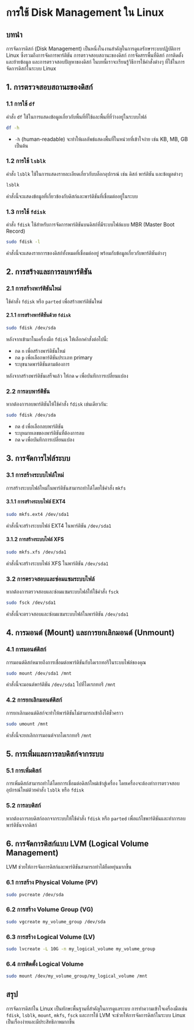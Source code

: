 # การใช้ Disk Management ใน Linux

## บทนำ

การจัดการดิสก์ (Disk Management) เป็นหนึ่งในงานสำคัญในการดูแลรักษาระบบปฏิบัติการ Linux ซึ่งรวมถึงการจัดการพาร์ติชัน การตรวจสอบสถานะของดิสก์ การจัดสรรพื้นที่ดิสก์ การติดตั้งและย้ายข้อมูล และการตรวจสอบปัญหาของดิสก์ ในบทนี้เราจะเรียนรู้วิธีการใช้คำสั่งต่างๆ ที่ใช้ในการจัดการดิสก์ในระบบ Linux

## 1. การตรวจสอบสถานะของดิสก์

### 1.1 การใช้ `df`

คำสั่ง `df` ใช้ในการแสดงข้อมูลเกี่ยวกับพื้นที่ที่ใช้และพื้นที่ที่ว่างอยู่ในระบบไฟล์

```bash
df -h
```

- `-h` (human-readable) จะทำให้ผลลัพธ์แสดงพื้นที่ในหน่วยที่เข้าใจง่าย เช่น KB, MB, GB เป็นต้น

### 1.2 การใช้ `lsblk`

คำสั่ง `lsblk` ใช้ในการแสดงรายละเอียดเกี่ยวกับบล็อกอุปกรณ์ เช่น ดิสก์ พาร์ติชัน และข้อมูลต่างๆ

```bash
lsblk
```

คำสั่งนี้จะแสดงข้อมูลที่เกี่ยวข้องกับดิสก์และพาร์ติชันที่เชื่อมต่ออยู่ในระบบ

### 1.3 การใช้ `fdisk`

คำสั่ง `fdisk` ใช้สำหรับการจัดการพาร์ติชันบนดิสก์ที่มีระบบไฟล์แบบ MBR (Master Boot Record)

```bash
sudo fdisk -l
```

คำสั่งนี้จะแสดงรายการของดิสก์ทั้งหมดที่เชื่อมต่ออยู่ พร้อมกับข้อมูลเกี่ยวกับพาร์ติชันต่างๆ

## 2. การสร้างและการลบพาร์ติชัน

### 2.1 การสร้างพาร์ติชันใหม่

ใช้คำสั่ง `fdisk` หรือ `parted` เพื่อสร้างพาร์ติชันใหม่

#### 2.1.1 การสร้างพาร์ติชันด้วย `fdisk`

```bash
sudo fdisk /dev/sda
```

หลังจากเข้ามาในเครื่องมือ `fdisk` ให้เลือกคำสั่งต่อไปนี้:

- กด `n` เพื่อสร้างพาร์ติชันใหม่
- กด `p` เพื่อเลือกพาร์ติชันประเภท primary
- ระบุขนาดพาร์ติชันตามต้องการ

หลังจากสร้างพาร์ติชันเสร็จแล้ว ให้กด `w` เพื่อบันทึกการเปลี่ยนแปลง

### 2.2 การลบพาร์ติชัน

หากต้องการลบพาร์ติชันให้ใช้คำสั่ง `fdisk` เช่นเดียวกัน:

```bash
sudo fdisk /dev/sda
```

- กด `d` เพื่อเลือกลบพาร์ติชัน
- ระบุหมายเลขของพาร์ติชันที่ต้องการลบ
- กด `w` เพื่อบันทึกการเปลี่ยนแปลง

## 3. การจัดการไฟล์ระบบ

### 3.1 การสร้างระบบไฟล์ใหม่

การสร้างระบบไฟล์ใหม่ในพาร์ติชันสามารถทำได้โดยใช้คำสั่ง `mkfs`

#### 3.1.1 การสร้างระบบไฟล์ EXT4

```bash
sudo mkfs.ext4 /dev/sda1
```

คำสั่งนี้จะสร้างระบบไฟล์ EXT4 ในพาร์ติชัน `/dev/sda1`

#### 3.1.2 การสร้างระบบไฟล์ XFS

```bash
sudo mkfs.xfs /dev/sda1
```

คำสั่งนี้จะสร้างระบบไฟล์ XFS ในพาร์ติชัน `/dev/sda1`

### 3.2 การตรวจสอบและซ่อมแซมระบบไฟล์

หากต้องการตรวจสอบและซ่อมแซมระบบไฟล์ให้ใช้คำสั่ง `fsck`

```bash
sudo fsck /dev/sda1
```

คำสั่งนี้จะตรวจสอบและซ่อมแซมระบบไฟล์ในพาร์ติชัน `/dev/sda1`

## 4. การมอนต์ (Mount) และการยกเลิกมอนต์ (Unmount)

### 4.1 การมอนต์ดิสก์

การมอนต์ดิสก์หมายถึงการเชื่อมต่อพาร์ติชันกับไดเรกทอรีในระบบไฟล์ของคุณ

```bash
sudo mount /dev/sda1 /mnt
```

คำสั่งนี้จะมอนต์พาร์ติชัน `/dev/sda1` ไปที่ไดเรกทอรี `/mnt`

### 4.2 การยกเลิกมอนต์ดิสก์

การยกเลิกมอนต์ดิสก์จะทำให้พาร์ติชันไม่สามารถเข้าถึงได้ชั่วคราว

```bash
sudo umount /mnt
```

คำสั่งนี้จะยกเลิกการมอนต์จากไดเรกทอรี `/mnt`

## 5. การเพิ่มและการลบดิสก์จากระบบ

### 5.1 การเพิ่มดิสก์

การเพิ่มดิสก์สามารถทำได้โดยการเชื่อมต่อดิสก์ใหม่เข้าสู่เครื่อง โดยเครื่องจะต้องทำการตรวจสอบอุปกรณ์ใหม่ด้วยคำสั่ง `lsblk` หรือ `fdisk`

### 5.2 การลบดิสก์

หากต้องการลบดิสก์ออกจากระบบให้ใช้คำสั่ง `fdisk` หรือ `parted` เพื่อแก้ไขพาร์ติชันและทำการลบพาร์ติชันจากดิสก์

## 6. การจัดการดิสก์แบบ LVM (Logical Volume Management)

LVM ช่วยให้การจัดการดิสก์และพาร์ติชันสามารถทำได้ยืดหยุ่นมากขึ้น

### 6.1 การสร้าง Physical Volume (PV)

```bash
sudo pvcreate /dev/sda
```

### 6.2 การสร้าง Volume Group (VG)

```bash
sudo vgcreate my_volume_group /dev/sda
```

### 6.3 การสร้าง Logical Volume (LV)

```bash
sudo lvcreate -L 10G -n my_logical_volume my_volume_group
```

### 6.4 การติดตั้ง Logical Volume

```bash
sudo mount /dev/my_volume_group/my_logical_volume /mnt
```

## สรุป

การจัดการดิสก์ใน Linux เป็นทักษะพื้นฐานที่สำคัญในการดูแลระบบ การทำความเข้าใจเครื่องมือเช่น `fdisk`, `lsblk`, `mount`, `mkfs`, `fsck` และการใช้ LVM จะช่วยให้การจัดการดิสก์ในระบบ Linux เป็นเรื่องง่ายและมีประสิทธิภาพมากขึ้น